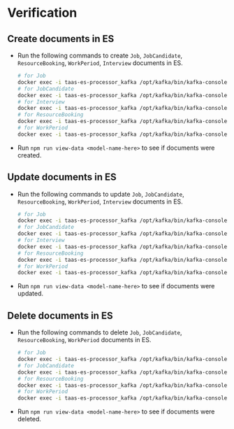 # Verification

## Create documents in ES

- Run the following commands to create `Job`, `JobCandidate`, `ResourceBooking`, `WorkPeriod`, `Interview` documents in ES.

  ``` bash
  # for Job
  docker exec -i taas-es-processor_kafka /opt/kafka/bin/kafka-console-producer.sh --broker-list localhost:9092 --topic taas.job.create < test/messages/taas.job.create.event.json
  # for JobCandidate
  docker exec -i taas-es-processor_kafka /opt/kafka/bin/kafka-console-producer.sh --broker-list localhost:9092 --topic taas.jobcandidate.create < test/messages/taas.jobcandidate.create.event.json
  # for Interview
  docker exec -i taas-es-processor_kafka /opt/kafka/bin/kafka-console-producer.sh --broker-list localhost:9092 --topic taas.interview.requested < test/messages/taas.interview.requested.event.json
  # for ResourceBooking
  docker exec -i taas-es-processor_kafka /opt/kafka/bin/kafka-console-producer.sh --broker-list localhost:9092 --topic taas.resourcebooking.create < test/messages/taas.resourcebooking.create.event.json
  # for WorkPeriod
  docker exec -i taas-es-processor_kafka /opt/kafka/bin/kafka-console-producer.sh --broker-list localhost:9092 --topic taas.workperiod.create < test/messages/taas.workperiod.create.event.json
  ```

- Run `npm run view-data <model-name-here>` to see if documents were created.

## Update documents in ES
- Run the following commands to update `Job`, `JobCandidate`, `ResourceBooking`, `WorkPeriod`, `Interview` documents in ES.

  ``` bash
  # for Job
  docker exec -i taas-es-processor_kafka /opt/kafka/bin/kafka-console-producer.sh --broker-list localhost:9092 --topic taas.job.update < test/messages/taas.job.update.event.json
  # for JobCandidate
  docker exec -i taas-es-processor_kafka /opt/kafka/bin/kafka-console-producer.sh --broker-list localhost:9092 --topic taas.jobcandidate.update < test/messages/taas.jobcandidate.update.event.json
  # for Interview
  docker exec -i taas-es-processor_kafka /opt/kafka/bin/kafka-console-producer.sh --broker-list localhost:9092 --topic taas.interview.update < test/messages/taas.interview.update.event.json
  # for ResourceBooking
  docker exec -i taas-es-processor_kafka /opt/kafka/bin/kafka-console-producer.sh --broker-list localhost:9092 --topic taas.resourcebooking.update < test/messages/taas.resourcebooking.update.event.json
  # for WorkPeriod
  docker exec -i taas-es-processor_kafka /opt/kafka/bin/kafka-console-producer.sh --broker-list localhost:9092 --topic taas.workperiod.update < test/messages/taas.workperiod.update.event.json
  ```

- Run `npm run view-data <model-name-here>` to see if documents were updated.

## Delete documents in ES
- Run the following commands to delete `Job`, `JobCandidate`, `ResourceBooking`, `WorkPeriod` documents in ES.

  ``` bash
  # for Job
  docker exec -i taas-es-processor_kafka /opt/kafka/bin/kafka-console-producer.sh --broker-list localhost:9092 --topic taas.job.delete < test/messages/taas.job.delete.event.json
  # for JobCandidate
  docker exec -i taas-es-processor_kafka /opt/kafka/bin/kafka-console-producer.sh --broker-list localhost:9092 --topic taas.jobcandidate.delete < test/messages/taas.jobcandidate.delete.event.json
  # for ResourceBooking
  docker exec -i taas-es-processor_kafka /opt/kafka/bin/kafka-console-producer.sh --broker-list localhost:9092 --topic taas.resourcebooking.delete < test/messages/taas.resourcebooking.delete.event.json
  # for WorkPeriod
  docker exec -i taas-es-processor_kafka /opt/kafka/bin/kafka-console-producer.sh --broker-list localhost:9092 --topic taas.workperiod.delete < test/messages/taas.workperiod.delete.event.json
  ```

- Run `npm run view-data <model-name-here>` to see if documents were deleted.
